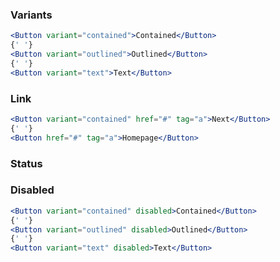 ### Variants

```jsx
<Button variant="contained">Contained</Button>
{' '}
<Button variant="outlined">Outlined</Button>
{' '}
<Button variant="text">Text</Button>
```

### Link

```jsx
<Button variant="contained" href="#" tag="a">Next</Button>
{' '}
<Button href="#" tag="a">Homepage</Button>
```

### Status

### Disabled

```jsx
<Button variant="contained" disabled>Contained</Button>
{' '}
<Button variant="outlined" disabled>Outlined</Button>
{' '}
<Button variant="text" disabled>Text</Button>
```
